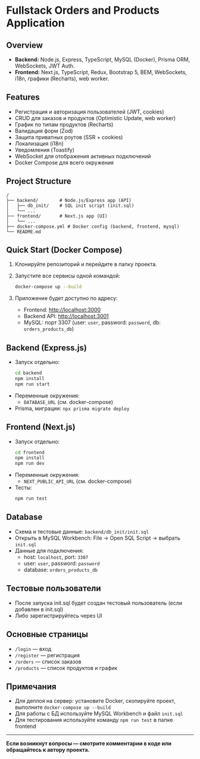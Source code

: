 # Fullstack Orders and Products Application

## Overview

- **Backend:** Node.js, Express, TypeScript, MySQL (Docker), Prisma ORM, WebSockets, JWT Auth.
- **Frontend:** Next.js, TypeScript, Redux, Bootstrap 5, BEM, WebSockets, i18n, графики (Recharts), web worker.

## Features

- Регистрация и авторизация пользователей (JWT, cookies)
- CRUD для заказов и продуктов (Optimistic Update, web worker)
- График по типам продуктов (Recharts)
- Валидация форм (Zod)
- Защита приватных роутов (SSR + cookies)
- Локализация (i18n)
- Уведомления (Toastify)
- WebSocket для отображения активных подключений
- Docker Compose для всего окружения

## Project Structure

```
/
├── backend/        # Node.js/Express app (API)
│   ├── db_init/    # SQL init script (init.sql)
│   └── ...
├── frontend/       # Next.js app (UI)
│   └── ...
├── docker-compose.yml # Docker config (backend, frontend, mysql)
└── README.md
```

## Quick Start (Docker Compose)

1. Клонируйте репозиторий и перейдите в папку проекта.
2. Запустите все сервисы одной командой:

   ```bash
   docker-compose up --build
   ```

3. Приложение будет доступно по адресу:
   - Frontend: [http://localhost:3000](http://localhost:3000)
   - Backend API: [http://localhost:3001](http://localhost:3001)
   - MySQL: порт 3307 (user: `user`, password: `password`, db: `orders_products_db`)

## Backend (Express.js)

- Запуск отдельно:
  ```bash
  cd backend
  npm install
  npm run start
  ```
- Переменные окружения:
  - `DATABASE_URL` (см. docker-compose)
- Prisma, миграции: `npx prisma migrate deploy`

## Frontend (Next.js)

- Запуск отдельно:
  ```bash
  cd frontend
  npm install
  npm run dev
  ```
- Переменные окружения:
  - `NEXT_PUBLIC_API_URL` (см. docker-compose)
- Тесты:
  ```bash
  npm run test
  ```

## Database

- Схема и тестовые данные: `backend/db_init/init.sql`
- Открыть в MySQL Workbench: File → Open SQL Script → выбрать `init.sql`
- Данные для подключения:
  - host: `localhost`, port: `3307`
  - user: `user`, password: `password`
  - database: `orders_products_db`

## Тестовые пользователи

- После запуска init.sql будет создан тестовый пользователь (если добавлен в init.sql)
- Либо зарегистрируйтесь через UI

## Основные страницы

- `/login` — вход
- `/register` — регистрация
- `/orders` — список заказов
- `/products` — список продуктов и график

## Примечания

- Для деплоя на сервер: установите Docker, скопируйте проект, выполните `docker-compose up --build`
- Для работы с БД используйте MySQL Workbench и файл `init.sql`
- Для тестирования используйте команду `npm run test` в папке frontend

---

**Если возникнут вопросы — смотрите комментарии в коде или обращайтесь к автору проекта.**
